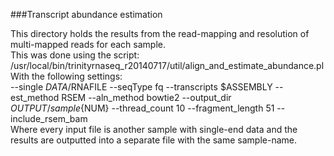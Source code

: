 ###Transcript abundance estimation

This directory holds the results from the read-mapping and resolution of multi-mapped reads for each sample.      
This was done using the script:      
/usr/local/bin/trinityrnaseq_r20140717/util/align_and_estimate_abundance.pl      
With the following settings:        
--single $DATA/$RNAFILE --seqType fq --transcripts $ASSEMBLY --est_method RSEM --aln_method bowtie2 --output_dir $OUTPUT/sample${NUM} --thread_count 10 --fragment_length 51 --include_rsem_bam       
Where every input file is another sample with single-end data and the results are outputted into a separate file with the same sample-name.          


